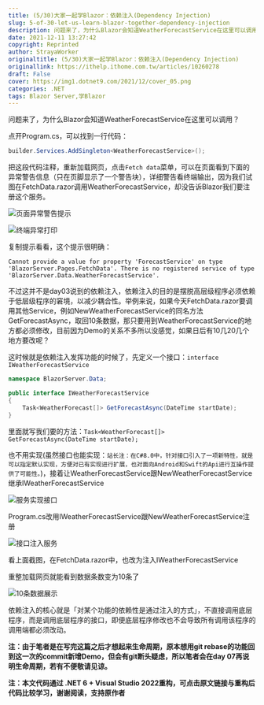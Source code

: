 ```yaml
---
title: (5/30)大家一起学Blazor：依赖注入(Dependency Injection)
slug: 5-of-30-let-us-learn-blazor-together-dependency-injection
description: 问题来了，为什么Blazor会知道WeatherForecastService在这里可以调用？
date: 2021-12-11 13:27:42
copyright: Reprinted
author: StrayaWorker
originaltitle: (5/30)大家一起学Blazor：依赖注入(Dependency Injection)
originallink: https://ithelp.ithome.com.tw/articles/10260278
draft: False
cover: https://img1.dotnet9.com/2021/12/cover_05.png
categories: .NET
tags: Blazor Server,学Blazor
---
```


问题来了，为什么Blazor会知道WeatherForecastService在这里可以调用？

点开Program.cs，可以找到一行代码：

```C#
builder.Services.AddSingleton<WeatherForecastService>();
```

把这段代码注释，重新加载网页，点击`Fetch data`菜单，可以在页面看到下面的异常警告信息（只在页脚显示了一个警告块），详细警告看终端输出，因为我们试图在FetchData.razor调用WeatherForecastService，却没告诉Blazor我们要注册这个服务。

![页面异常警告提示](https://img1.dotnet9.com/2021/12/1001.png)

![终端异常打印](https://img1.dotnet9.com/2021/12/1002.png)

复制提示看看，这个提示很明确：

```shell
Cannot provide a value for property 'ForecastService' on type 'BlazorServer.Pages.FetchData'. There is no registered service of type 'BlazorServer.Data.WeatherForecastService'.
```

不过这并不是day03说到的依赖注入，依赖注入的目的是摆脱高层级程序必须依赖于低层级程序的窘境，以减少耦合性。举例来说，如果今天FetchData.razor要调用其他Service，例如NewWeatherForecastService的同名方法GetForecastAsync，取回10条数据，那只要用到WeatherForecastService的地方都必须修改，目前因为Demo的关系不多所以没感觉，如果日后有10几20几个地方要改呢？

这时候就是依赖注入发挥功能的时候了，先定义一个接口：`interface IWeatherForecastService`

```C#
namespace BlazorServer.Data;

public interface IWeatherForecastService
{
	Task<WeatherForecast[]> GetForecastAsync(DateTime startDate);
}
```

里面就写我们要的方法：`Task<WeatherForecast[]> GetForecastAsync(DateTime startDate);`

也不用实现(虽然接口也能实现：`站长注：在C#8.0中，针对接口引入了一项新特性，就是可以指定默认实现，方便对已有实现进行扩展，也对面向Android和Swift的Api进行互操作提供了可能性。`)，接着让WeatherForecastService跟NewWeatherForecastService继承IWeatherForecastService

![服务实现接口](https://img1.dotnet9.com/2021/12/1003.png)

Program.cs改用IWeatherForecastService跟NewWeatherForecastService注册

![接口注入服务](https://img1.dotnet9.com/2021/12/1004.png)

看上面截图，在FetchData.razor中，也改为注入IWeatherForecastService

重整加载网页就能看到数据条数变为10条了

![10条数据展示](https://img1.dotnet9.com/2021/12/1005.png)

依赖注入的核心就是「对某个功能的依赖性是通过注入的方式」，不直接调用底层程序，而是调用底层程序的接口，即便底层程序修改也不会导致所有调用该程序的调用端都必须改动。

**注：由于笔者是在写完这篇之后才想起来生命周期，原本想用git rebase的功能回到这一次的commit新增Demo，但会有git断头疑虑，所以笔者会在day 07再说明生命周期，若有不便敬请见谅。**

**注：本文代码通过 .NET 6 + Visual Studio 2022重构，可点击原文链接与重构后代码比较学习，谢谢阅读，支持原作者**